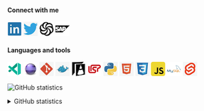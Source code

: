 #### Connect with me

[![LinkedIn](https://github.com/MBartsch71/MBartsch71/blob/master/icons/linkedin.png)](https://www.linkedin.com/in/matthias-bartsch-b6468696/)
[![Twitter](https://github.com/MBartsch71/MBartsch71/blob/master/icons/twitter.png)](https://www.twitter.com/MBartsch)
[![Codewars](https://github.com/MBartsch71/MBartsch71/blob/master/icons/codewars.png)](https://www.codewars.com/users/MBartsch71)
[![SAP Community](https://github.com/MBartsch71/MBartsch71/blob/master/icons/sap.png)](https://people.sap.com/mbartsch71ch)

#### Languages and tools

![VS Code Insiders](https://github.com/MBartsch71/MBartsch71/blob/master/icons/vscode-insiders.png)
![Eclipse](https://github.com/MBartsch71/MBartsch71/blob/master/icons/eclipse.png)
![Git](https://github.com/MBartsch71/MBartsch71/blob/master/icons/git.png)
![Docker](https://github.com/MBartsch71/MBartsch71/blob/master/icons/docker.png)
![ABAP](https://github.com/MBartsch71/MBartsch71/blob/master/icons/abap.png)
![Lisp](https://github.com/MBartsch71/MBartsch71/blob/master/icons/lisp.png)
![Python](https://github.com/MBartsch71/MBartsch71/blob/master/icons/python.png)
![HTML5](https://github.com/MBartsch71/MBartsch71/blob/master/icons/html5.png)
![CSS3](https://github.com/MBartsch71/MBartsch71/blob/master/icons/css3.png)
![JavaScript](https://github.com/MBartsch71/MBartsch71/blob/master/icons/js.png)
![MySQL](https://github.com/MBartsch71/MBartsch71/blob/master/icons/mysql.png)
![Svelte](https://github.com/MBartsch71/MBartsch71/blob/master/icons/svelte.png)

![GitHub statistics](https://github-readme-stats.vercel.app/api?username=mbartsch71&show_icons=true)

<details>
<summary>GitHub statistics</summary>
<p>&nbsp;<img align="center" src="https://github-readme-stats.vercel.app/api?username=mbartsch71&show_icons=true" alt="mbartsch71" /></p>
</details>

<!--
**MBartsch71/MBartsch71** is a ✨ _special_ ✨ repository because its `README.md` (this file) appears on your GitHub profile.

Here are some ideas to get you started:

- 🔭 I’m currently working on ...
- 🌱 I’m currently learning ...
- 👯 I’m looking to collaborate on ...
- 🤔 I’m looking for help with ...
- 💬 Ask me about ...
- 📫 How to reach me: ...
- 😄 Pronouns: ...
- ⚡ Fun fact: ...
-->
